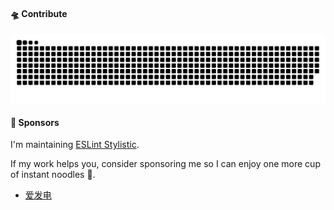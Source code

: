 #### 🛸 Contribute

<!--
<picture>
  <source
    media="(prefers-color-scheme: dark)"
    srcset="https://github-readme-stats.vercel.app/api?username=9romise&show_icons=true&theme=dark"
  />
  <source
    media="(prefers-color-scheme: light), (prefers-color-scheme: no-preference)"
    srcset="https://github-readme-stats.vercel.app/api?username=9romise&show_icons=true"
  />
  <img src="https://github-readme-stats.vercel.app/api?username=9romise&show_icons=true" align=right />
</picture>
-->
<picture>
  <source
    media="(prefers-color-scheme: dark)"
    srcset="./snk/github-snake-dark.svg"
  />
  <source
    media="(prefers-color-scheme: light), (prefers-color-scheme: no-preference)"
    srcset="./snk/github-snake.svg"
  />
  <img
    src="./snk/github-snake.svg"
    alt="github contribution grid snake animation"
  />
</picture>

#### 💖 Sponsors

I'm maintaining [ESLint Stylistic](https://eslint.style).

If my work helps you, consider sponsoring me so I can enjoy one more cup of instant noodles 🍜.
- [爱发电](https://afdian.com/a/9romise)
